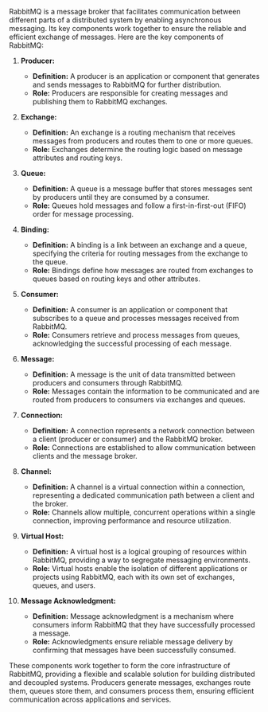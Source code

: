 RabbitMQ is a message broker that facilitates communication between different parts of a distributed system by enabling asynchronous messaging. Its key components work together to ensure the reliable and efficient exchange of messages. Here are the key components of RabbitMQ:

1. **Producer:**
   - **Definition:** A producer is an application or component that generates and sends messages to RabbitMQ for further distribution.
   - **Role:** Producers are responsible for creating messages and publishing them to RabbitMQ exchanges.

2. **Exchange:**
   - **Definition:** An exchange is a routing mechanism that receives messages from producers and routes them to one or more queues.
   - **Role:** Exchanges determine the routing logic based on message attributes and routing keys.

3. **Queue:**
   - **Definition:** A queue is a message buffer that stores messages sent by producers until they are consumed by a consumer.
   - **Role:** Queues hold messages and follow a first-in-first-out (FIFO) order for message processing.

4. **Binding:**
   - **Definition:** A binding is a link between an exchange and a queue, specifying the criteria for routing messages from the exchange to the queue.
   - **Role:** Bindings define how messages are routed from exchanges to queues based on routing keys and other attributes.

5. **Consumer:**
   - **Definition:** A consumer is an application or component that subscribes to a queue and processes messages received from RabbitMQ.
   - **Role:** Consumers retrieve and process messages from queues, acknowledging the successful processing of each message.

6. **Message:**
   - **Definition:** A message is the unit of data transmitted between producers and consumers through RabbitMQ.
   - **Role:** Messages contain the information to be communicated and are routed from producers to consumers via exchanges and queues.

7. **Connection:**
   - **Definition:** A connection represents a network connection between a client (producer or consumer) and the RabbitMQ broker.
   - **Role:** Connections are established to allow communication between clients and the message broker.

8. **Channel:**
   - **Definition:** A channel is a virtual connection within a connection, representing a dedicated communication path between a client and the broker.
   - **Role:** Channels allow multiple, concurrent operations within a single connection, improving performance and resource utilization.

9. **Virtual Host:**
   - **Definition:** A virtual host is a logical grouping of resources within RabbitMQ, providing a way to segregate messaging environments.
   - **Role:** Virtual hosts enable the isolation of different applications or projects using RabbitMQ, each with its own set of exchanges, queues, and users.

10. **Message Acknowledgment:**
    - **Definition:** Message acknowledgment is a mechanism where consumers inform RabbitMQ that they have successfully processed a message.
    - **Role:** Acknowledgments ensure reliable message delivery by confirming that messages have been successfully consumed.

These components work together to form the core infrastructure of RabbitMQ, providing a flexible and scalable solution for building distributed and decoupled systems. Producers generate messages, exchanges route them, queues store them, and consumers process them, ensuring efficient communication across applications and services.
